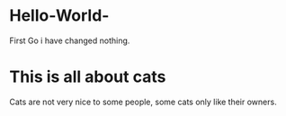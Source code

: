 # Hello-World-
First Go
i have changed nothing.
<HTML>
<h1>This is all about cats</h1>
<p1>Cats are not very nice to some people, some cats only like their owners.<p1/>
